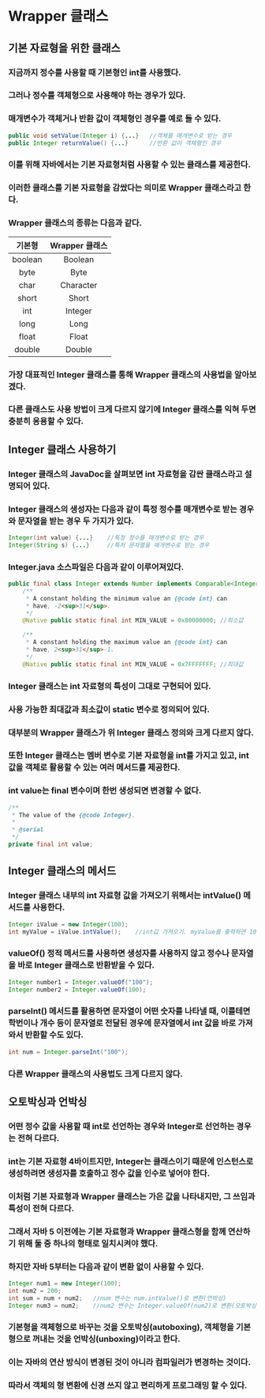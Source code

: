 # Wrapper 클래스
## 기본 자료형을 위한 클래스
### 지금까지 정수를 사용할 때 기본형인 int를 사용했다.
### 그러나 정수를 객체형으로 사용해야 하는 경우가 있다.
### 매개변수가 객체거나 반환 값이 객체형인 경우를 예로 들 수 있다.
```java
public void setValue(Integer i) {...}   //객체를 매개변수로 받는 경우
public Integer returnValue() {...}      //반환 값이 객체형인 경우
```
### 이를 위해 자바에서는 기본 자료형처럼 사용할 수 있는 클래스를 제공한다.
### 이러한 클래스를 기본 자료형을 감쌌다는 의미로 Wrapper 클래스라고 한다.
### Wrapper 클래스의 종류는 다음과 같다.
| 기본형 | Wrapper 클래스 |
| :---: | :---: |
| boolean | Boolean |
| byte | Byte |
| char | Character |
| short | Short |
| int | Integer |
| long | Long |
| float | Float |
| double | Double|
### 가장 대표적인 Integer 클래스를 통해 Wrapper 클래스의 사용법을 알아보겠다.
### 다른 클래스도 사용 방법이 크게 다르지 않기에 Integer 클래스를 익혀 두면 충분히 응용할 수 있다.
## Integer 클래스 사용하기
### Integer 클래스의 JavaDoc을 살펴보면 int 자료형을 감싼 클래스라고 설명되어 있다.
### Integer 클래스의 생성자는 다음과 같이 특정 정수를 매개변수로 받는 경우와 문자열을 받는 경우 두 가지가 있다.
```java
Integer(int value) {...}    //특정 정수를 매개변수로 받는 경우
Integer(String s) {...}     //특저 문자열을 매개변수로 받는 경우
``` 
### Integer.java 소스파일은 다음과 같이 이루어져있다.
```java
public final class Integer extends Number implements Comparable<Integer> {
    /**
     * A constant holding the minimum value an {@code int} can
     * have, -2<sup>31</sup>.
     */
    @Native public static final int MIN_VALUE = 0x80000000; //최소값

    /**
     * A constant holding the maximum value an {@code int} can
     * have, 2<sup>31</sup>-1.
     */
    @Native public static final int MIN_VALUE = 0x7FFFFFFF; //최대값
```
### Integer 클래스는 int 자료형의 특성이 그대로 구현되어 있다.
### 사용 가능한 최대값과 최소값이 static 변수로 정의되어 있다.
### 대부분의 Wrapper 클래스가 위 Integer 클래스 정의와 크게 다르지 않다.
### 또한 Integer 클래스는 멤버 변수로 기본 자료형을 int를 가지고 있고, int 값을 객체로 활용할 수 있는 여러 메서드를 제공한다.
### int value는 final 변수이며 한번 생성되면 변경할 수 없다.
```java
/**
 * The value of the {@code Integer}.
 *
 * @serial
 */
private final int value;
```
## Integer 클래스의 메서드
### Integer 클래스 내부의 int 자료형 값을 가져오기 위해서는 intValue() 메서드를 사용한다.
```java
Integer iValue = new Integer(100);
int myValue = iValue.intValue();    //int값 가져오기. myValue를 출력하면 100이 출력됨
```
### valueOf() 정적 메서드를 사용하면 생성자를 사용하지 않고 정수나 문자열을 바로 Integer 클래스로 반환받을 수 있다.
```java
Integer number1 = Integer.valueOf("100");
Integer number2 = Integer.valueOf(100);
```
### parseInt() 메서드를 활용하면 문자열이 어떤 숫자를 나타낼 때, 이를테면 학번이나 개수 등이 문자열로 전달된 경우에 문자열에서 int 값을 바로 가져와서 반환할 수도 있다.
```java
int num = Integer.parseInt("100");
```
### 다른 Wrapper 클래스의 사용법도 크게 다르지 않다.
## 오토박싱과 언박싱
### 어떤 정수 값을 사용할 때 int로 선언하는 경우와 Integer로 선언하는 경우는 전혀 다르다.
### int는 기본 자료형 4바이트지만, Integer는 클래스이기 때문에 인스턴스로 생성하려면 생성자를 호출하고 정수 값을 인수로 넣어야 한다.
### 이처럼 기본 자료형과 Wrapper 클래스는 가은 값을 나타내지만, 그 쓰임과 특성이 전혀 다르다.
### 그래서 자바 5 이전에는 기본 자료형과 Wrapper 클래스형을 함께 연산하기 위해 둘 중 하나의 형태로 일치시켜야 했다.
### 하지만 자바 5부터는 다음과 같이 변환 없이 사용할 수 있다.
```java
Integer num1 = new Integer(100);
int num2 = 200;
int sum = num + num2;   //num 변수는 num.intValue()로 변환(언박싱)
Integer num3 = num2;    //num2 변수는 Integer.valueOf(num2)로 변환(오토박싱)
```
### 기본형을 객체형으로 바꾸는 것을 오토박싱(autoboxing), 객체형을 기본형으로 꺼내는 것을 언박싱(unboxing)이라고 한다.
### 이는 자바의 연산 방식이 변경된 것이 아니라 컴파일러가 변경하는 것이다.
### 따라서 객체의 형 변환에 신경 쓰지 않고 편리하게 프로그래밍 할 수 있다.